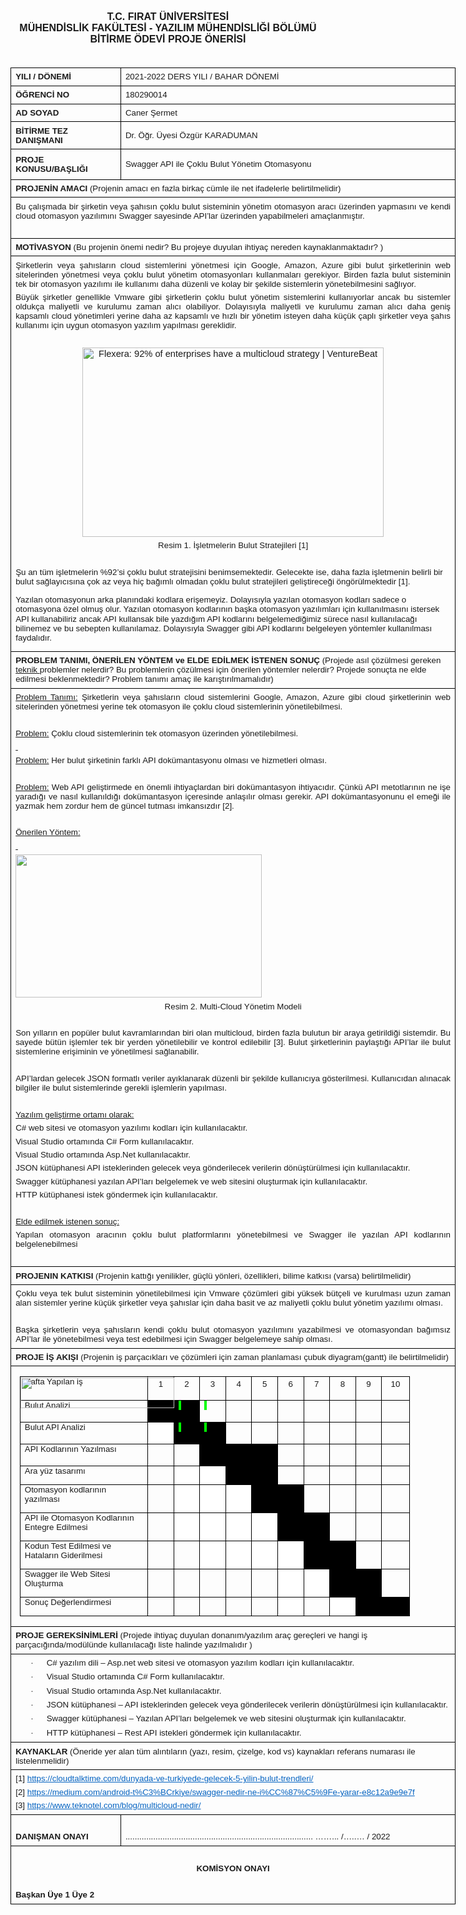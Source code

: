 
<html>

<head>
<meta http-equiv=Content-Type content="text/html; charset=windows-1252">
<meta name=Generator content="Microsoft Word 15 (filtered)">
<style>
<!--
 /* Font Definitions */
 @font-face
	{font-family:Wingdings;
	panose-1:5 0 0 0 0 0 0 0 0 0;}
@font-face
	{font-family:"Cambria Math";
	panose-1:2 4 5 3 5 4 6 3 2 4;}
@font-face
	{font-family:Calibri;
	panose-1:2 15 5 2 2 2 4 3 2 4;}
@font-face
	{font-family:"Segoe UI";
	panose-1:2 11 5 2 4 2 4 2 2 3;}
 /* Style Definitions */
 p.MsoNormal, li.MsoNormal, div.MsoNormal
	{margin-top:0cm;
	margin-right:0cm;
	margin-bottom:10.0pt;
	margin-left:0cm;
	line-height:115%;
	font-size:11.0pt;
	font-family:"Calibri",sans-serif;}
a:link, span.MsoHyperlink
	{color:#0563C1;
	text-decoration:underline;}
p.MsoListParagraph, li.MsoListParagraph, div.MsoListParagraph
	{margin-top:0cm;
	margin-right:0cm;
	margin-bottom:10.0pt;
	margin-left:36.0pt;
	line-height:115%;
	font-size:11.0pt;
	font-family:"Calibri",sans-serif;}
p.MsoListParagraphCxSpFirst, li.MsoListParagraphCxSpFirst, div.MsoListParagraphCxSpFirst
	{margin-top:0cm;
	margin-right:0cm;
	margin-bottom:0cm;
	margin-left:36.0pt;
	line-height:115%;
	font-size:11.0pt;
	font-family:"Calibri",sans-serif;}
p.MsoListParagraphCxSpMiddle, li.MsoListParagraphCxSpMiddle, div.MsoListParagraphCxSpMiddle
	{margin-top:0cm;
	margin-right:0cm;
	margin-bottom:0cm;
	margin-left:36.0pt;
	line-height:115%;
	font-size:11.0pt;
	font-family:"Calibri",sans-serif;}
p.MsoListParagraphCxSpLast, li.MsoListParagraphCxSpLast, div.MsoListParagraphCxSpLast
	{margin-top:0cm;
	margin-right:0cm;
	margin-bottom:10.0pt;
	margin-left:36.0pt;
	line-height:115%;
	font-size:11.0pt;
	font-family:"Calibri",sans-serif;}
.MsoChpDefault
	{font-family:"Calibri",sans-serif;}
.MsoPapDefault
	{margin-bottom:8.0pt;
	line-height:107%;}
@page WordSection1
	{size:595.3pt 841.9pt;
	margin:42.55pt 1.0cm 1.0cm 42.55pt;}
div.WordSection1
	{page:WordSection1;}
 /* List Definitions */
 ol
	{margin-bottom:0cm;}
ul
	{margin-bottom:0cm;}
-->
</style>

</head>

<body lang=TR link="#0563C1" vlink="#954F72" style='word-wrap:break-word'>

<div class=WordSection1>

<p class=MsoNormal align=center style='margin-bottom:0cm;text-align:center;
line-height:normal'><b><span style='font-size:12.0pt'>T.C. FIRAT
ÜN&#304;VERS&#304;TES&#304; </span></b></p>

<p class=MsoNormal align=center style='margin-bottom:0cm;text-align:center;
line-height:normal'><b><span style='font-size:12.0pt'>MÜHEND&#304;SL&#304;K
FAKÜLTES&#304; - YAZILIM MÜHEND&#304;SL&#304;&#286;&#304; BÖLÜMÜ</span></b></p>

<p class=MsoNormal align=center style='margin-bottom:0cm;text-align:center;
line-height:normal'><b><span style='font-size:12.0pt'>B&#304;T&#304;RME ÖDEV&#304;
PROJE ÖNER&#304;S&#304;</span></b></p>

<p class=MsoNormal align=center style='margin-bottom:0cm;text-align:center;
line-height:normal'><b><span style='font-family:"Segoe UI",sans-serif'>&nbsp;</span></b></p>

<div align=center>

<table class=MsoNormalTable border=1 cellspacing=0 cellpadding=0 width=1680
 style='width:1510.35pt;border-collapse:collapse;border:none'>
 <tr style='height:5.65pt'>
  <td width=160 style='width:120.25pt;border:solid windowtext 1.0pt;padding:
  0cm 5.4pt 0cm 5.4pt;height:5.65pt'>
  <p class=MsoNormal style='margin-top:4.8pt;margin-right:0cm;margin-bottom:
  4.8pt;margin-left:0cm;line-height:normal'><a name="_Hlk306718728"><b><span
  style='font-size:10.0pt'>YILI / DÖNEM&#304;</span></b></a></p>
  </td>
  <td width=520 style='width:390.1pt;border:solid windowtext 1.0pt;border-left:
  none;padding:0cm 5.4pt 0cm 5.4pt;height:5.65pt'>
  <p class=MsoNormal style='margin-top:4.8pt;margin-right:0cm;margin-bottom:
  4.8pt;margin-left:0cm;line-height:normal'><span style='font-size:10.0pt'>2021-2022
  DERS YILI / BAHAR DÖNEM&#304;</span></p>
  </td>
 </tr>
 <tr style='height:5.65pt'>
  <td width=160 style='width:120.25pt;border:solid windowtext 1.0pt;border-top:
  none;padding:0cm 5.4pt 0cm 5.4pt;height:5.65pt'>
  <p class=MsoNormal style='margin-top:4.8pt;margin-right:0cm;margin-bottom:
  4.8pt;margin-left:0cm;line-height:normal'><b><span style='font-size:10.0pt'>Ö&#286;RENC&#304;
  NO</span></b></p>
  </td>
  <td width=520 style='width:390.1pt;border-top:none;border-left:none;
  border-bottom:solid windowtext 1.0pt;border-right:solid windowtext 1.0pt;
  padding:0cm 5.4pt 0cm 5.4pt;height:5.65pt'>
  <p class=MsoNormal style='margin-top:4.8pt;margin-right:0cm;margin-bottom:
  4.8pt;margin-left:0cm;line-height:normal'><span style='font-size:10.0pt'>180290014</span></p>
  </td>
 </tr>
 <tr style='height:5.65pt'>
  <td width=160 style='width:120.25pt;border:solid windowtext 1.0pt;border-top:
  none;padding:0cm 5.4pt 0cm 5.4pt;height:5.65pt'>
  <p class=MsoNormal style='margin-top:4.8pt;margin-right:0cm;margin-bottom:
  4.8pt;margin-left:0cm;line-height:normal'><b><span style='font-size:10.0pt'>AD
  SOYAD</span></b></p>
  </td>
  <td width=520 style='width:390.1pt;border-top:none;border-left:none;
  border-bottom:solid windowtext 1.0pt;border-right:solid windowtext 1.0pt;
  padding:0cm 5.4pt 0cm 5.4pt;height:5.65pt'>
  <p class=MsoNormal style='margin-top:4.8pt;margin-right:0cm;margin-bottom:
  4.8pt;margin-left:0cm;line-height:normal'><span style='font-size:10.0pt'>Caner
  &#350;ermet</span></p>
  </td>
 </tr>
 <tr style='height:5.65pt'>
  <td width=160 style='width:120.25pt;border:solid windowtext 1.0pt;border-top:
  none;padding:0cm 5.4pt 0cm 5.4pt;height:5.65pt'>
  <p class=MsoNormal style='margin-top:4.8pt;margin-right:0cm;margin-bottom:
  4.8pt;margin-left:0cm;line-height:normal'><b><span style='font-size:10.0pt'>B&#304;T&#304;RME
  TEZ DANI&#350;MANI</span></b></p>
  </td>
  <td width=520 style='width:390.1pt;border-top:none;border-left:none;
  border-bottom:solid windowtext 1.0pt;border-right:solid windowtext 1.0pt;
  padding:0cm 5.4pt 0cm 5.4pt;height:5.65pt'>
  <p class=MsoNormal style='margin-top:4.8pt;margin-right:0cm;margin-bottom:
  4.8pt;margin-left:0cm;line-height:normal'><span style='font-size:10.0pt'>Dr.
  Ö&#287;r. Üyesi Özgür KARADUMAN</span></p>
  </td>
 </tr>
 <tr style='height:36.4pt'>
  <td width=160 style='width:120.25pt;border:solid windowtext 1.0pt;border-top:
  none;padding:0cm 5.4pt 0cm 5.4pt;height:36.4pt'>
  <p class=MsoNormal style='margin-top:4.8pt;margin-right:0cm;margin-bottom:
  4.8pt;margin-left:0cm;line-height:normal'><b><span style='font-size:10.0pt'>PROJE
  KONUSU/BA&#350;LI&#286;I</span></b></p>
  </td>
  <td width=520 style='width:390.1pt;border-top:none;border-left:none;
  border-bottom:solid windowtext 1.0pt;border-right:solid windowtext 1.0pt;
  padding:0cm 5.4pt 0cm 5.4pt;height:36.4pt'>
  <p class=MsoNormal style='margin-top:4.8pt;margin-right:0cm;margin-bottom:
  4.8pt;margin-left:0cm;line-height:normal'><span style='font-size:10.0pt'>Swagger
  API ile Çoklu Bulut Yönetim Otomasyonu</span></p>
  </td>
 </tr>
 <tr style='height:5.65pt'>
  <td width=680 colspan=2 style='width:510.35pt;border:solid windowtext 1.0pt;
  border-top:none;padding:0cm 5.4pt 0cm 5.4pt;height:5.65pt'>
  <p class=MsoNormal style='margin-top:4.8pt;margin-right:0cm;margin-bottom:
  4.8pt;margin-left:0cm;line-height:normal'><b><span style='font-size:10.0pt'>PROJEN&#304;N
  AMACI </span></b><span style='font-size:10.0pt'>(Projenin amac&#305; en fazla
  birkaç cümle ile net ifadelerle belirtilmelidir)</span></p>
  </td>
 </tr>
 <tr style='height:5.65pt'>
  <td width=680 colspan=2 style='width:510.35pt;border:solid windowtext 1.0pt;
  border-top:none;padding:0cm 5.4pt 0cm 5.4pt;height:5.65pt'>
  <p class=MsoNormal style='margin-top:4.8pt;margin-right:0cm;margin-bottom:
  4.8pt;margin-left:0cm;text-align:justify;line-height:normal'><span
  style='font-size:10.0pt'>Bu çal&#305;&#351;mada bir &#351;irketin veya
  &#351;ah&#305;s&#305;n çoklu bulut sisteminin yönetim otomasyon arac&#305;
  üzerinden yapmas&#305;n&#305; ve kendi cloud otomasyon
  yaz&#305;l&#305;m&#305;n&#305; Swagger sayesinde API’lar üzerinden
  yapabilmeleri amaçlanm&#305;&#351;t&#305;r.</span></p>
  <p class=MsoNormal style='margin-top:4.8pt;margin-right:0cm;margin-bottom:
  4.8pt;margin-left:0cm;text-align:justify;line-height:normal'><span
  style='font-size:10.0pt'>&nbsp;</span></p>
  </td>
 </tr>
 <tr style='height:5.65pt'>
  <td width=680 colspan=2 style='width:510.35pt;border:solid windowtext 1.0pt;
  border-top:none;padding:0cm 5.4pt 0cm 5.4pt;height:5.65pt'>
  <p class=MsoNormal style='margin-top:4.8pt;margin-right:0cm;margin-bottom:
  4.8pt;margin-left:0cm;line-height:normal'><b><span style='font-size:10.0pt'>MOT&#304;VASYON
  </span></b><span style='font-size:10.0pt'>(Bu projenin önemi nedir? Bu
  projeye duyulan ihtiyaç nereden kaynaklanmaktad&#305;r? )</span></p>
  </td>
 </tr>
 <tr style='height:5.65pt'>
  <td width=680 colspan=2 style='width:510.35pt;border:solid windowtext 1.0pt;
  border-top:none;padding:0cm 5.4pt 0cm 5.4pt;height:5.65pt'>
  <p class=MsoNormal style='margin-top:4.8pt;margin-right:0cm;margin-bottom:
  4.8pt;margin-left:0cm;text-align:justify;line-height:normal'><span
  style='font-size:10.0pt'>&#350;irketlerin veya &#351;ah&#305;slar&#305;n
  cloud sistemlerini yönetmesi için Google, Amazon, Azure gibi bulut &#351;irketlerinin
  web sitelerinden yönetmesi veya çoklu bulut yönetim otomasyonlar&#305;
  kullanmalar&#305; gerekiyor. Birden fazla bulut sisteminin tek bir otomasyon
  yaz&#305;l&#305;m&#305; ile kullan&#305;m&#305; daha düzenli ve kolay bir
  &#351;ekilde sistemlerin yönetebilmesini sa&#287;l&#305;yor. </span></p>
  <p class=MsoNormal style='margin-top:4.8pt;margin-right:0cm;margin-bottom:
  4.8pt;margin-left:0cm;text-align:justify;line-height:normal'><span
  style='font-size:10.0pt'>Büyük &#351;irketler genellikle Vmware gibi
  &#351;irketlerin çoklu bulut yönetim sistemlerini kullan&#305;yorlar ancak bu
  sistemler oldukça maliyetli ve kurulumu zaman al&#305;c&#305; olabiliyor. Dolay&#305;s&#305;yla
  maliyetli ve kurulumu zaman al&#305;c&#305; daha geni&#351; kapsaml&#305;
  cloud yönetimleri yerine daha az kapsaml&#305; ve h&#305;zl&#305; bir yönetim
  isteyen daha küçük çapl&#305; &#351;irketler veya &#351;ah&#305;s
  kullan&#305;m&#305; için uygun otomasyon yaz&#305;l&#305;m
  yap&#305;lmas&#305; gereklidir. </span></p>
  <p class=MsoNormal style='margin-top:4.8pt;margin-right:0cm;margin-bottom:
  4.8pt;margin-left:0cm;text-align:justify;line-height:normal'><span
  style='font-size:10.0pt'>&nbsp;</span></p>
  <p class=MsoNormal align=center style='margin-top:4.8pt;margin-right:0cm;
  margin-bottom:4.8pt;margin-left:0cm;text-align:center;line-height:normal'><img
  width=482 height=303 id="Picture 5"
  src="180290014CanerSermet_BitirmeOneri_files/image001.jpg"
  alt="Flexera: 92% of enterprises have a multicloud strategy | VentureBeat"></p>
  <p class=MsoNormal align=center style='margin-top:4.8pt;margin-right:0cm;
  margin-bottom:4.8pt;margin-left:0cm;text-align:center;line-height:normal'><span
  style='font-size:10.0pt'>Resim 1. &#304;&#351;letmelerin Bulut Stratejileri
  [1]</span></p>
  <p class=MsoNormal align=center style='margin-top:4.8pt;margin-right:0cm;
  margin-bottom:4.8pt;margin-left:0cm;text-align:center;line-height:normal'><span
  style='font-size:10.0pt'>&nbsp;</span></p>
  <p class=MsoNormal><span style='font-size:10.0pt;line-height:115%'>&#350;u an
  tüm i&#351;letmelerin %92’si çoklu bulut stratejisini benimsemektedir.
  Gelecekte ise, daha fazla i&#351;letmenin belirli bir bulut
  sa&#287;lay&#305;c&#305;s&#305;na çok az veya hiç ba&#287;&#305;ml&#305;
  olmadan çoklu bulut stratejileri geli&#351;tirece&#287;i öngörülmektedir [1].
  </span></p>
  <p class=MsoNormal><span style='font-size:10.0pt;line-height:115%'>Yaz&#305;lan
  otomasyonun arka plan&#305;ndaki kodlara eri&#351;emeyiz.
  Dolay&#305;s&#305;yla yaz&#305;lan otomasyon kodlar&#305; sadece o otomasyona
  özel olmu&#351; olur. Yaz&#305;lan otomasyon kodlar&#305;n&#305;n ba&#351;ka
  otomasyon yaz&#305;l&#305;mlar&#305; için kullan&#305;lmas&#305;n&#305;
  istersek API kullanabiliriz ancak API kullansak bile yazd&#305;&#287;&#305;m
  API kodlar&#305;n&#305; belgelemedi&#287;imiz sürece nas&#305;l
  kullan&#305;laca&#287;&#305; bilinemez ve bu sebepten kullan&#305;lamaz.
  Dolay&#305;s&#305;yla Swagger gibi API kodlar&#305;n&#305; belgeleyen
  yöntemler kullan&#305;lmas&#305; faydal&#305;d&#305;r.</span></p>
  </td>
 </tr>
 <tr style='height:5.65pt'>
  <td width=680 colspan=2 style='width:510.35pt;border:solid windowtext 1.0pt;
  border-top:none;padding:0cm 5.4pt 0cm 5.4pt;height:5.65pt'>
  <p class=MsoNormal style='margin-top:4.8pt;margin-right:0cm;margin-bottom:
  4.8pt;margin-left:0cm;line-height:normal'><b><span style='font-size:10.0pt'>PROBLEM
  TANIMI, ÖNER&#304;LEN YÖNTEM ve ELDE ED&#304;LMEK &#304;STENEN SONUÇ </span></b><span
  style='font-size:10.0pt'>(Projede as&#305;l çözülmesi gereken <u>teknik </u>problemler
  nelerdir? Bu problemlerin çözülmesi için önerilen yöntemler nelerdir? Projede
  sonuçta ne elde edilmesi beklenmektedir? Problem tan&#305;m&#305; amaç ile
  kar&#305;&#351;t&#305;r&#305;lmamal&#305;d&#305;r)</span></p>
  </td>
 </tr>
 <tr style='height:17.3pt'>
  <td width=680 colspan=2 style='width:510.35pt;border:solid windowtext 1.0pt;
  border-top:none;padding:0cm 5.4pt 0cm 5.4pt;height:17.3pt'>
  <p class=MsoNormal style='margin-top:4.8pt;margin-right:0cm;margin-bottom:
  4.8pt;margin-left:0cm;text-align:justify;line-height:normal'><u><span
  style='font-size:10.0pt'>Problem Tan&#305;m&#305;:</span></u><span
  style='font-size:10.0pt'> &#350;irketlerin veya &#351;ah&#305;slar&#305;n
  cloud sistemlerini Google, Amazon, Azure gibi cloud &#351;irketlerinin web
  sitelerinden yönetmesi yerine tek otomasyon ile çoklu cloud sistemlerinin
  yönetilebilmesi.</span></p>
  <p class=MsoNormal style='margin-top:4.8pt;margin-right:0cm;margin-bottom:
  4.8pt;margin-left:0cm;text-align:justify;line-height:normal'><span
  style='font-size:10.0pt'>&nbsp;</span></p>
  <p class=MsoNormal style='margin-top:4.8pt;margin-right:0cm;margin-bottom:
  4.8pt;margin-left:0cm;text-align:justify;line-height:normal'><u><span
  style='font-size:10.0pt'>Problem:</span></u><span style='font-size:10.0pt'>
  Çoklu cloud sistemlerinin tek otomasyon üzerinden yönetilebilmesi.</span></p>
  <p class=MsoNormal style='margin-top:4.8pt;margin-right:0cm;margin-bottom:
  4.8pt;margin-left:0cm;text-align:justify;line-height:normal'><u><span
  style='font-size:10.0pt'><span style='text-decoration:none'>&nbsp;</span></span></u></p>
  <p class=MsoNormal style='margin-top:4.8pt;margin-right:0cm;margin-bottom:
  4.8pt;margin-left:0cm;text-align:justify;line-height:normal'><u><span
  style='font-size:10.0pt'>Problem:</span></u><span style='font-size:10.0pt'>
  Her bulut &#351;irketinin farkl&#305; API dokümantasyonu olmas&#305; ve
  hizmetleri olmas&#305;.</span></p>
  <p class=MsoNormal style='margin-top:4.8pt;margin-right:0cm;margin-bottom:
  4.8pt;margin-left:0cm;text-align:justify;line-height:normal'><span
  style='font-size:10.0pt'>&nbsp;</span></p>
  <p class=MsoNormal style='margin-top:4.8pt;margin-right:0cm;margin-bottom:
  4.8pt;margin-left:0cm;text-align:justify;line-height:normal'><u><span
  style='font-size:10.0pt'>Problem:</span></u><span style='font-size:10.0pt'> Web
  API geli&#351;tirmede en önemli ihtiyaçlardan biri dokümantasyon
  ihtiyac&#305;d&#305;r. Çünkü API metotlar&#305;n&#305;n ne i&#351;e
  yarad&#305;&#287;&#305; ve nas&#305;l kullan&#305;ld&#305;&#287;&#305;
  dokümantasyon içeresinde anla&#351;&#305;l&#305;r olmas&#305; gerekir. API
  dokümantasyonunu el eme&#287;i ile yazmak hem zordur hem de güncel tutmas&#305;
  imkans&#305;zd&#305;r [2].</span></p>
  <p class=MsoNormal style='margin-top:4.8pt;margin-right:0cm;margin-bottom:
  4.8pt;margin-left:0cm;text-align:justify;line-height:normal'><span
  style='font-size:10.0pt'>&nbsp;</span></p>
  <p class=MsoNormal style='margin-top:4.8pt;margin-right:0cm;margin-bottom:
  4.8pt;margin-left:0cm;text-align:justify;line-height:normal'><u><span
  style='font-size:10.0pt'>Önerilen Yöntem:</span></u></p>
  <p class=MsoNormal style='margin-top:4.8pt;margin-right:0cm;margin-bottom:
  4.8pt;margin-left:0cm;text-align:justify;line-height:normal'><u><span
  style='font-size:10.0pt'><span style='text-decoration:none'>&nbsp;</span></span></u></p>
  <p class=MsoNormal style='margin-top:4.8pt;margin-right:0cm;margin-bottom:
  4.8pt;margin-left:0cm;text-align:justify;line-height:normal'><span
  style='font-size:10.0pt'>                                                <img
  width=394 height=229 id="Picture 2"
  src="180290014CanerSermet_BitirmeOneri_files/image002.jpg"></span></p>
  <p class=MsoNormal align=center style='margin-top:4.8pt;margin-right:0cm;
  margin-bottom:4.8pt;margin-left:0cm;text-align:center;line-height:normal'><span
  style='font-size:10.0pt'>Resim 2. Multi-Cloud Yönetim Modeli</span></p>
  <p class=MsoNormal style='margin-top:4.8pt;margin-right:0cm;margin-bottom:
  4.8pt;margin-left:0cm;text-align:justify;line-height:normal'><span
  style='font-size:10.0pt'>&nbsp;</span></p>
  <p class=MsoNormal style='margin-top:4.8pt;margin-right:0cm;margin-bottom:
  4.8pt;margin-left:0cm;text-align:justify;line-height:normal'><span
  style='font-size:10.0pt'>Son y&#305;llar&#305;n en popüler bulut
  kavramlar&#305;ndan biri olan multicloud, birden fazla bulutun bir araya
  getirildi&#287;i sistemdir. Bu sayede bütün i&#351;lemler tek bir yerden yönetilebilir
  ve kontrol edilebilir [3]. Bulut &#351;irketlerinin
  payla&#351;t&#305;&#287;&#305; API’lar ile bulut sistemlerine eri&#351;iminin
  ve yönetilmesi sa&#287;lanabilir. </span></p>
  <p class=MsoNormal style='margin-top:4.8pt;margin-right:0cm;margin-bottom:
  4.8pt;margin-left:0cm;text-align:justify;line-height:normal'><span
  style='font-size:10.0pt'>&nbsp;</span></p>
  <p class=MsoNormal style='margin-top:4.8pt;margin-right:0cm;margin-bottom:
  4.8pt;margin-left:0cm;text-align:justify;line-height:normal'><span
  style='font-size:10.0pt'>API’lardan gelecek JSON formatl&#305; veriler
  ay&#305;klanarak düzenli bir &#351;ekilde kullan&#305;c&#305;ya gösterilmesi.
  Kullan&#305;c&#305;dan al&#305;nacak bilgiler ile bulut sistemlerinde gerekli
  i&#351;lemlerin yap&#305;lmas&#305;.</span></p>
  <p class=MsoNormal style='margin-top:4.8pt;margin-right:0cm;margin-bottom:
  4.8pt;margin-left:0cm;text-align:justify;line-height:normal'><span
  style='font-size:10.0pt'>&nbsp;</span></p>
  <p class=MsoNormal style='margin-top:4.8pt;margin-right:0cm;margin-bottom:
  4.8pt;margin-left:0cm;text-align:justify;line-height:normal'><u><span
  style='font-size:10.0pt'>Yaz&#305;l&#305;m geli&#351;tirme ortam&#305;
  olarak:</span></u></p>
  <p class=MsoNormal style='margin-top:4.8pt;margin-right:0cm;margin-bottom:
  4.8pt;margin-left:0cm;text-align:justify;line-height:normal'><span
  style='font-size:10.0pt'>C# web sitesi ve otomasyon yaz&#305;l&#305;m&#305;
  kodlar&#305; için kullan&#305;lacakt&#305;r.</span></p>
  <p class=MsoNormal style='margin-top:4.8pt;margin-right:0cm;margin-bottom:
  4.8pt;margin-left:0cm;text-align:justify;line-height:normal'><span
  style='font-size:10.0pt'>Visual Studio ortam&#305;nda C# Form
  kullan&#305;lacakt&#305;r.</span></p>
  <p class=MsoNormal style='margin-top:4.8pt;margin-right:0cm;margin-bottom:
  4.8pt;margin-left:0cm;text-align:justify;line-height:normal'><span
  style='font-size:10.0pt'>Visual Studio ortam&#305;nda Asp.Net
  kullan&#305;lacakt&#305;r.</span></p>
  <p class=MsoNormal style='margin-top:4.8pt;margin-right:0cm;margin-bottom:
  4.8pt;margin-left:0cm;text-align:justify;line-height:normal'><span
  style='font-size:10.0pt'>JSON kütüphanesi API isteklerinden gelecek veya
  gönderilecek verilerin dönü&#351;türülmesi için kullan&#305;lacakt&#305;r.</span></p>
  <p class=MsoNormal style='margin-top:4.8pt;margin-right:0cm;margin-bottom:
  4.8pt;margin-left:0cm;text-align:justify;line-height:normal'><span
  style='font-size:10.0pt'>Swagger kütüphanesi yaz&#305;lan API’lar&#305;
  belgelemek ve web sitesini olu&#351;turmak için kullan&#305;lacakt&#305;r.</span></p>
  <p class=MsoNormal style='margin-top:4.8pt;margin-right:0cm;margin-bottom:
  4.8pt;margin-left:0cm;text-align:justify;line-height:normal'><span
  style='font-size:10.0pt'>HTTP kütüphanesi istek göndermek için
  kullan&#305;lacakt&#305;r.</span></p>
  <p class=MsoNormal style='margin-top:4.8pt;margin-right:0cm;margin-bottom:
  4.8pt;margin-left:0cm;text-align:justify;line-height:normal'><span
  style='font-size:10.0pt'>&nbsp;</span></p>
  <p class=MsoNormal style='margin-top:4.8pt;margin-right:0cm;margin-bottom:
  4.8pt;margin-left:0cm;text-align:justify;line-height:normal'><u><span
  style='font-size:10.0pt'>Elde edilmek istenen sonuç:</span></u></p>
  <p class=MsoNormal style='margin-top:4.8pt;margin-right:0cm;margin-bottom:
  4.8pt;margin-left:0cm;text-align:justify;line-height:normal'><span
  style='font-size:10.0pt'>Yap&#305;lan otomasyon arac&#305;n&#305;n çoklu
  bulut platformlar&#305;n&#305; yönetebilmesi ve Swagger ile yaz&#305;lan API
  kodlar&#305;n&#305;n belgelenebilmesi </span></p>
  <p class=MsoNormal style='margin-top:4.8pt;margin-right:0cm;margin-bottom:
  4.8pt;margin-left:0cm;text-align:justify;line-height:normal'><span
  style='font-size:10.0pt'>&nbsp;</span></p>
  </td>
 </tr>
 <tr style='height:21.0pt'>
  <td width=680 colspan=2 style='width:510.35pt;border:solid windowtext 1.0pt;
  border-top:none;padding:0cm 5.4pt 0cm 5.4pt;height:21.0pt'>
  <p class=MsoNormal style='margin-top:4.8pt;margin-right:0cm;margin-bottom:
  4.8pt;margin-left:0cm;text-align:justify;line-height:normal'><b><span
  style='font-size:10.0pt'>PROJENIN KATKISI</span></b><span style='font-size:
  10.0pt'> (Projenin katt&#305;&#287;&#305; yenilikler, güçlü yönleri,
  özellikleri, bilime katk&#305;s&#305; (varsa) belirtilmelidir)</span></p>
  </td>
 </tr>
 <tr style='height:30.5pt'>
  <td width=680 colspan=2 style='width:510.35pt;border:solid windowtext 1.0pt;
  border-top:none;padding:0cm 5.4pt 0cm 5.4pt;height:30.5pt'>
  <p class=MsoNormal style='margin-top:4.8pt;margin-right:0cm;margin-bottom:
  4.8pt;margin-left:0cm;text-align:justify;line-height:normal'><span
  style='font-size:10.0pt'>Çoklu veya tek bulut sisteminin yönetilebilmesi için
  Vmware çözümleri gibi yüksek bütçeli ve kurulmas&#305; uzun zaman alan
  sistemler yerine küçük &#351;irketler veya &#351;ah&#305;slar için daha basit
  ve az maliyetli çoklu bulut yönetim yaz&#305;l&#305;m&#305; olmas&#305;.</span></p>
  <p class=MsoNormal style='margin-top:4.8pt;margin-right:0cm;margin-bottom:
  4.8pt;margin-left:0cm;text-align:justify;line-height:normal'><span
  style='font-size:10.0pt'>&nbsp;</span></p>
  <p class=MsoNormal style='margin-top:4.8pt;margin-right:0cm;margin-bottom:
  4.8pt;margin-left:0cm;text-align:justify;line-height:normal'><span
  style='font-size:10.0pt'>Ba&#351;ka &#351;irketlerin veya
  &#351;ah&#305;slar&#305;n kendi çoklu bulut otomasyon yaz&#305;l&#305;m&#305;n&#305;
  yazabilmesi ve otomasyondan ba&#287;&#305;ms&#305;z API’lar ile yönetebilmesi
  veya test edebilmesi için Swagger belgelemeye sahip olmas&#305;.</span></p>
  </td>
 </tr>
 <tr style='height:5.65pt'>
  <td width=680 colspan=2 style='width:510.35pt;border:solid windowtext 1.0pt;
  border-top:none;padding:0cm 5.4pt 0cm 5.4pt;height:5.65pt'>
  <p class=MsoNormal style='margin-top:4.8pt;margin-right:0cm;margin-bottom:
  4.8pt;margin-left:0cm;line-height:normal'><b><span style='font-size:10.0pt'>PROJE
  &#304;&#350; AKI&#350;I </span></b><span style='font-size:10.0pt'>(Projenin
  i&#351; parçac&#305;klar&#305; ve çözümleri için zaman planlamas&#305; çubuk
  diyagram(gantt) ile belirtilmelidir)<b> </b></span></p>
  </td>
 </tr>
 <tr style='height:5.65pt'>
  <td width=680 colspan=2 style='width:510.35pt;border:solid windowtext 1.0pt;
  border-top:none;padding:0cm 5.4pt 0cm 5.4pt;height:5.65pt'>
  <table class=MsoTableGrid border=1 cellspacing=0 cellpadding=0 align=left
   width=624 style='width:468.05pt;border-collapse:collapse;border:none;
   margin-left:4.8pt;margin-right:4.8pt'>
   <tr style='height:27.9pt'>
    <td width=246 valign=top style='width:184.55pt;border:solid windowtext 1.0pt;
    padding:0cm 5.4pt 0cm 5.4pt;height:27.9pt'>
    <p class=MsoNormal><span style='position:absolute;z-index:251659264;
    margin-left:-7px;margin-top:1px;width:246px;height:49px'><img width=246
    height=49 src="180290014CanerSermet_BitirmeOneri_files/image003.png"></span><span
    style='font-size:10.0pt;line-height:115%'>                                                                Hafta                              
    Yap&#305;lan i&#351;</span></p>
    </td>
    <td width=38 style='width:1.0cm;border:solid windowtext 1.0pt;border-left:
    none;padding:0cm 5.4pt 0cm 5.4pt;height:27.9pt'>
    <p class=MsoNormal align=center style='text-align:center'><span
    style='font-size:10.0pt;line-height:115%'>1</span></p>
    </td>
    <td width=38 style='width:1.0cm;border:solid windowtext 1.0pt;border-left:
    none;padding:0cm 5.4pt 0cm 5.4pt;height:27.9pt'>
    <p class=MsoNormal align=center style='text-align:center'><span
    style='font-size:10.0pt;line-height:115%'>2</span></p>
    </td>
    <td width=38 style='width:1.0cm;border:solid windowtext 1.0pt;border-left:
    none;padding:0cm 5.4pt 0cm 5.4pt;height:27.9pt'>
    <p class=MsoNormal align=center style='text-align:center'><span
    style='font-size:10.0pt;line-height:115%'>3</span></p>
    </td>
    <td width=38 style='width:1.0cm;border:solid windowtext 1.0pt;border-left:
    none;padding:0cm 5.4pt 0cm 5.4pt;height:27.9pt'>
    <p class=MsoNormal align=center style='text-align:center'><span
    style='font-size:10.0pt;line-height:115%'>4</span></p>
    </td>
    <td width=38 style='width:1.0cm;border:solid windowtext 1.0pt;border-left:
    none;padding:0cm 5.4pt 0cm 5.4pt;height:27.9pt'>
    <p class=MsoNormal align=center style='text-align:center'><span
    style='font-size:10.0pt;line-height:115%'>5</span></p>
    </td>
    <td width=38 style='width:1.0cm;border:solid windowtext 1.0pt;border-left:
    none;padding:0cm 5.4pt 0cm 5.4pt;height:27.9pt'>
    <p class=MsoNormal align=center style='text-align:center'><span
    style='font-size:10.0pt;line-height:115%'>6</span></p>
    </td>
    <td width=38 style='width:1.0cm;border:solid windowtext 1.0pt;border-left:
    none;padding:0cm 5.4pt 0cm 5.4pt;height:27.9pt'>
    <p class=MsoNormal align=center style='text-align:center'><span
    style='font-size:10.0pt;line-height:115%'>7</span></p>
    </td>
    <td width=38 style='width:1.0cm;border:solid windowtext 1.0pt;border-left:
    none;padding:0cm 5.4pt 0cm 5.4pt;height:27.9pt'>
    <p class=MsoNormal align=center style='text-align:center'><span
    style='font-size:10.0pt;line-height:115%'>8</span></p>
    </td>
    <td width=38 style='width:1.0cm;border:solid windowtext 1.0pt;border-left:
    none;padding:0cm 5.4pt 0cm 5.4pt;height:27.9pt'>
    <p class=MsoNormal align=center style='text-align:center'><span
    style='font-size:10.0pt;line-height:115%'>9</span></p>
    </td>
    <td width=38 style='width:1.0cm;border:solid windowtext 1.0pt;border-left:
    none;padding:0cm 5.4pt 0cm 5.4pt;height:27.9pt'>
    <p class=MsoNormal align=center style='text-align:center'><span
    style='font-size:10.0pt;line-height:115%'>10</span></p>
    </td>
   </tr>
   <tr style='height:26.5pt'>
    <td width=246 valign=top style='width:184.55pt;border:solid windowtext 1.0pt;
    border-top:none;padding:0cm 5.4pt 0cm 5.4pt;height:26.5pt'>
    <p class=MsoNormal><span style='font-size:10.0pt;line-height:115%'>Bulut
    Analizi</span></p>
    </td>
    <td width=38 valign=top style='width:1.0cm;border-top:none;border-left:
    none;border-bottom:solid windowtext 1.0pt;border-right:solid windowtext 1.0pt;
    background:black;padding:0cm 5.4pt 0cm 5.4pt;height:26.5pt'>
    <p class=MsoNormal><span style='font-size:10.0pt;line-height:115%'>&nbsp;</span></p>
    </td>
    <td width=38 valign=top style='width:1.0cm;border-top:none;border-left:
    none;border-bottom:solid windowtext 1.0pt;border-right:solid windowtext 1.0pt;
    background:black;padding:0cm 5.4pt 0cm 5.4pt;height:26.5pt'>
    <p class=MsoNormal><span style='font-size:10.0pt;line-height:115%;
    color:red;background:lime'>&nbsp;</span></p>
    </td>
    <td width=38 valign=top style='width:1.0cm;border-top:none;border-left:
    none;border-bottom:solid windowtext 1.0pt;border-right:solid windowtext 1.0pt;
    padding:0cm 5.4pt 0cm 5.4pt;height:26.5pt'>
    <p class=MsoNormal><span style='font-size:10.0pt;line-height:115%;
    background:lime'>&nbsp;</span></p>
    </td>
    <td width=38 valign=top style='width:1.0cm;border-top:none;border-left:
    none;border-bottom:solid windowtext 1.0pt;border-right:solid windowtext 1.0pt;
    padding:0cm 5.4pt 0cm 5.4pt;height:26.5pt'>
    <p class=MsoNormal><span style='font-size:10.0pt;line-height:115%'>&nbsp;</span></p>
    </td>
    <td width=38 valign=top style='width:1.0cm;border-top:none;border-left:
    none;border-bottom:solid windowtext 1.0pt;border-right:solid windowtext 1.0pt;
    padding:0cm 5.4pt 0cm 5.4pt;height:26.5pt'>
    <p class=MsoNormal><span style='font-size:10.0pt;line-height:115%'>&nbsp;</span></p>
    </td>
    <td width=38 valign=top style='width:1.0cm;border-top:none;border-left:
    none;border-bottom:solid windowtext 1.0pt;border-right:solid windowtext 1.0pt;
    padding:0cm 5.4pt 0cm 5.4pt;height:26.5pt'>
    <p class=MsoNormal><span style='font-size:10.0pt;line-height:115%'>&nbsp;</span></p>
    </td>
    <td width=38 valign=top style='width:1.0cm;border-top:none;border-left:
    none;border-bottom:solid windowtext 1.0pt;border-right:solid windowtext 1.0pt;
    padding:0cm 5.4pt 0cm 5.4pt;height:26.5pt'>
    <p class=MsoNormal><span style='font-size:10.0pt;line-height:115%'>&nbsp;</span></p>
    </td>
    <td width=38 valign=top style='width:1.0cm;border-top:none;border-left:
    none;border-bottom:solid windowtext 1.0pt;border-right:solid windowtext 1.0pt;
    padding:0cm 5.4pt 0cm 5.4pt;height:26.5pt'>
    <p class=MsoNormal><span style='font-size:10.0pt;line-height:115%'>&nbsp;</span></p>
    </td>
    <td width=38 valign=top style='width:1.0cm;border-top:none;border-left:
    none;border-bottom:solid windowtext 1.0pt;border-right:solid windowtext 1.0pt;
    padding:0cm 5.4pt 0cm 5.4pt;height:26.5pt'>
    <p class=MsoNormal><span style='font-size:10.0pt;line-height:115%'>&nbsp;</span></p>
    </td>
    <td width=38 valign=top style='width:1.0cm;border-top:none;border-left:
    none;border-bottom:solid windowtext 1.0pt;border-right:solid windowtext 1.0pt;
    padding:0cm 5.4pt 0cm 5.4pt;height:26.5pt'>
    <p class=MsoNormal><span style='font-size:10.0pt;line-height:115%'>&nbsp;</span></p>
    </td>
   </tr>
   <tr style='height:26.5pt'>
    <td width=246 valign=top style='width:184.55pt;border:solid windowtext 1.0pt;
    border-top:none;padding:0cm 5.4pt 0cm 5.4pt;height:26.5pt'>
    <p class=MsoNormal><span style='font-size:10.0pt;line-height:115%'>Bulut
    API Analizi</span></p>
    </td>
    <td width=38 valign=top style='width:1.0cm;border-top:none;border-left:
    none;border-bottom:solid windowtext 1.0pt;border-right:solid windowtext 1.0pt;
    background:white;padding:0cm 5.4pt 0cm 5.4pt;height:26.5pt'>
    <p class=MsoNormal><span style='font-size:10.0pt;line-height:115%'>&nbsp;</span></p>
    </td>
    <td width=38 valign=top style='width:1.0cm;border-top:none;border-left:
    none;border-bottom:solid windowtext 1.0pt;border-right:solid windowtext 1.0pt;
    background:black;padding:0cm 5.4pt 0cm 5.4pt;height:26.5pt'>
    <p class=MsoNormal><span style='font-size:10.0pt;line-height:115%;
    color:red;background:lime'>&nbsp;</span></p>
    </td>
    <td width=38 valign=top style='width:1.0cm;border-top:none;border-left:
    none;border-bottom:solid windowtext 1.0pt;border-right:solid windowtext 1.0pt;
    background:black;padding:0cm 5.4pt 0cm 5.4pt;height:26.5pt'>
    <p class=MsoNormal><span style='font-size:10.0pt;line-height:115%;
    background:lime'>&nbsp;</span></p>
    </td>
    <td width=38 valign=top style='width:1.0cm;border-top:none;border-left:
    none;border-bottom:solid windowtext 1.0pt;border-right:solid windowtext 1.0pt;
    padding:0cm 5.4pt 0cm 5.4pt;height:26.5pt'>
    <p class=MsoNormal><span style='font-size:10.0pt;line-height:115%'>&nbsp;</span></p>
    </td>
    <td width=38 valign=top style='width:1.0cm;border-top:none;border-left:
    none;border-bottom:solid windowtext 1.0pt;border-right:solid windowtext 1.0pt;
    padding:0cm 5.4pt 0cm 5.4pt;height:26.5pt'>
    <p class=MsoNormal><span style='font-size:10.0pt;line-height:115%'>&nbsp;</span></p>
    </td>
    <td width=38 valign=top style='width:1.0cm;border-top:none;border-left:
    none;border-bottom:solid windowtext 1.0pt;border-right:solid windowtext 1.0pt;
    padding:0cm 5.4pt 0cm 5.4pt;height:26.5pt'>
    <p class=MsoNormal><span style='font-size:10.0pt;line-height:115%'>&nbsp;</span></p>
    </td>
    <td width=38 valign=top style='width:1.0cm;border-top:none;border-left:
    none;border-bottom:solid windowtext 1.0pt;border-right:solid windowtext 1.0pt;
    padding:0cm 5.4pt 0cm 5.4pt;height:26.5pt'>
    <p class=MsoNormal><span style='font-size:10.0pt;line-height:115%'>&nbsp;</span></p>
    </td>
    <td width=38 valign=top style='width:1.0cm;border-top:none;border-left:
    none;border-bottom:solid windowtext 1.0pt;border-right:solid windowtext 1.0pt;
    padding:0cm 5.4pt 0cm 5.4pt;height:26.5pt'>
    <p class=MsoNormal><span style='font-size:10.0pt;line-height:115%'>&nbsp;</span></p>
    </td>
    <td width=38 valign=top style='width:1.0cm;border-top:none;border-left:
    none;border-bottom:solid windowtext 1.0pt;border-right:solid windowtext 1.0pt;
    padding:0cm 5.4pt 0cm 5.4pt;height:26.5pt'>
    <p class=MsoNormal><span style='font-size:10.0pt;line-height:115%'>&nbsp;</span></p>
    </td>
    <td width=38 valign=top style='width:1.0cm;border-top:none;border-left:
    none;border-bottom:solid windowtext 1.0pt;border-right:solid windowtext 1.0pt;
    padding:0cm 5.4pt 0cm 5.4pt;height:26.5pt'>
    <p class=MsoNormal><span style='font-size:10.0pt;line-height:115%'>&nbsp;</span></p>
    </td>
   </tr>
   <tr style='height:26.5pt'>
    <td width=246 valign=top style='width:184.55pt;border:solid windowtext 1.0pt;
    border-top:none;padding:0cm 5.4pt 0cm 5.4pt;height:26.5pt'>
    <p class=MsoNormal><span style='font-size:10.0pt;line-height:115%'>API
    Kodlar&#305;n&#305;n Yaz&#305;lmas&#305;</span></p>
    </td>
    <td width=38 valign=top style='width:1.0cm;border-top:none;border-left:
    none;border-bottom:solid windowtext 1.0pt;border-right:solid windowtext 1.0pt;
    padding:0cm 5.4pt 0cm 5.4pt;height:26.5pt'>
    <p class=MsoNormal><span style='font-size:10.0pt;line-height:115%'>&nbsp;</span></p>
    </td>
    <td width=38 valign=top style='width:1.0cm;border-top:none;border-left:
    none;border-bottom:solid windowtext 1.0pt;border-right:solid windowtext 1.0pt;
    padding:0cm 5.4pt 0cm 5.4pt;height:26.5pt'>
    <p class=MsoNormal><span style='font-size:10.0pt;line-height:115%'>&nbsp;</span></p>
    </td>
    <td width=38 valign=top style='width:1.0cm;border-top:none;border-left:
    none;border-bottom:solid windowtext 1.0pt;border-right:solid windowtext 1.0pt;
    background:black;padding:0cm 5.4pt 0cm 5.4pt;height:26.5pt'>
    <p class=MsoNormal><span style='font-size:10.0pt;line-height:115%'>&nbsp;</span></p>
    </td>
    <td width=38 valign=top style='width:1.0cm;border-top:none;border-left:
    none;border-bottom:solid windowtext 1.0pt;border-right:solid windowtext 1.0pt;
    background:black;padding:0cm 5.4pt 0cm 5.4pt;height:26.5pt'>
    <p class=MsoNormal><span style='font-size:10.0pt;line-height:115%'>&nbsp;</span></p>
    </td>
    <td width=38 valign=top style='width:1.0cm;border-top:none;border-left:
    none;border-bottom:solid windowtext 1.0pt;border-right:solid windowtext 1.0pt;
    background:black;padding:0cm 5.4pt 0cm 5.4pt;height:26.5pt'>
    <p class=MsoNormal><span style='font-size:10.0pt;line-height:115%'>&nbsp;</span></p>
    </td>
    <td width=38 valign=top style='width:1.0cm;border-top:none;border-left:
    none;border-bottom:solid windowtext 1.0pt;border-right:solid windowtext 1.0pt;
    padding:0cm 5.4pt 0cm 5.4pt;height:26.5pt'>
    <p class=MsoNormal><span style='font-size:10.0pt;line-height:115%'>&nbsp;</span></p>
    </td>
    <td width=38 valign=top style='width:1.0cm;border-top:none;border-left:
    none;border-bottom:solid windowtext 1.0pt;border-right:solid windowtext 1.0pt;
    padding:0cm 5.4pt 0cm 5.4pt;height:26.5pt'>
    <p class=MsoNormal><span style='font-size:10.0pt;line-height:115%'>&nbsp;</span></p>
    </td>
    <td width=38 valign=top style='width:1.0cm;border-top:none;border-left:
    none;border-bottom:solid windowtext 1.0pt;border-right:solid windowtext 1.0pt;
    padding:0cm 5.4pt 0cm 5.4pt;height:26.5pt'>
    <p class=MsoNormal><span style='font-size:10.0pt;line-height:115%'>&nbsp;</span></p>
    </td>
    <td width=38 valign=top style='width:1.0cm;border-top:none;border-left:
    none;border-bottom:solid windowtext 1.0pt;border-right:solid windowtext 1.0pt;
    padding:0cm 5.4pt 0cm 5.4pt;height:26.5pt'>
    <p class=MsoNormal><span style='font-size:10.0pt;line-height:115%'>&nbsp;</span></p>
    </td>
    <td width=38 valign=top style='width:1.0cm;border-top:none;border-left:
    none;border-bottom:solid windowtext 1.0pt;border-right:solid windowtext 1.0pt;
    padding:0cm 5.4pt 0cm 5.4pt;height:26.5pt'>
    <p class=MsoNormal><span style='font-size:10.0pt;line-height:115%'>&nbsp;</span></p>
    </td>
   </tr>
   <tr style='height:7.85pt'>
    <td width=246 valign=top style='width:184.55pt;border:solid windowtext 1.0pt;
    border-top:none;padding:0cm 5.4pt 0cm 5.4pt;height:7.85pt'>
    <p class=MsoNormal><span style='font-size:10.0pt;line-height:115%'>Ara yüz
    tasar&#305;m&#305;</span></p>
    </td>
    <td width=38 valign=top style='width:1.0cm;border-top:none;border-left:
    none;border-bottom:solid windowtext 1.0pt;border-right:solid windowtext 1.0pt;
    padding:0cm 5.4pt 0cm 5.4pt;height:7.85pt'>
    <p class=MsoNormal><span style='font-size:10.0pt;line-height:115%'>&nbsp;</span></p>
    </td>
    <td width=38 valign=top style='width:1.0cm;border-top:none;border-left:
    none;border-bottom:solid windowtext 1.0pt;border-right:solid windowtext 1.0pt;
    background:white;padding:0cm 5.4pt 0cm 5.4pt;height:7.85pt'>
    <p class=MsoNormal><span style='font-size:10.0pt;line-height:115%'>&nbsp;</span></p>
    </td>
    <td width=38 valign=top style='width:1.0cm;border-top:none;border-left:
    none;border-bottom:solid windowtext 1.0pt;border-right:solid windowtext 1.0pt;
    background:white;padding:0cm 5.4pt 0cm 5.4pt;height:7.85pt'>
    <p class=MsoNormal><span style='font-size:10.0pt;line-height:115%'>&nbsp;</span></p>
    </td>
    <td width=38 valign=top style='width:1.0cm;border-top:none;border-left:
    none;border-bottom:solid windowtext 1.0pt;border-right:solid windowtext 1.0pt;
    background:black;padding:0cm 5.4pt 0cm 5.4pt;height:7.85pt'>
    <p class=MsoNormal><span style='font-size:10.0pt;line-height:115%'>&nbsp;</span></p>
    </td>
    <td width=38 valign=top style='width:1.0cm;border-top:none;border-left:
    none;border-bottom:solid windowtext 1.0pt;border-right:solid windowtext 1.0pt;
    background:black;padding:0cm 5.4pt 0cm 5.4pt;height:7.85pt'>
    <p class=MsoNormal><span style='font-size:10.0pt;line-height:115%'>&nbsp;</span></p>
    </td>
    <td width=38 valign=top style='width:1.0cm;border-top:none;border-left:
    none;border-bottom:solid windowtext 1.0pt;border-right:solid windowtext 1.0pt;
    padding:0cm 5.4pt 0cm 5.4pt;height:7.85pt'>
    <p class=MsoNormal><span style='font-size:10.0pt;line-height:115%'>&nbsp;</span></p>
    </td>
    <td width=38 valign=top style='width:1.0cm;border-top:none;border-left:
    none;border-bottom:solid windowtext 1.0pt;border-right:solid windowtext 1.0pt;
    padding:0cm 5.4pt 0cm 5.4pt;height:7.85pt'>
    <p class=MsoNormal><span style='font-size:10.0pt;line-height:115%'>&nbsp;</span></p>
    </td>
    <td width=38 valign=top style='width:1.0cm;border-top:none;border-left:
    none;border-bottom:solid windowtext 1.0pt;border-right:solid windowtext 1.0pt;
    padding:0cm 5.4pt 0cm 5.4pt;height:7.85pt'>
    <p class=MsoNormal><span style='font-size:10.0pt;line-height:115%'>&nbsp;</span></p>
    </td>
    <td width=38 valign=top style='width:1.0cm;border-top:none;border-left:
    none;border-bottom:solid windowtext 1.0pt;border-right:solid windowtext 1.0pt;
    padding:0cm 5.4pt 0cm 5.4pt;height:7.85pt'>
    <p class=MsoNormal><span style='font-size:10.0pt;line-height:115%'>&nbsp;</span></p>
    </td>
    <td width=38 valign=top style='width:1.0cm;border-top:none;border-left:
    none;border-bottom:solid windowtext 1.0pt;border-right:solid windowtext 1.0pt;
    padding:0cm 5.4pt 0cm 5.4pt;height:7.85pt'>
    <p class=MsoNormal><span style='font-size:10.0pt;line-height:115%'>&nbsp;</span></p>
    </td>
   </tr>
   <tr style='height:2.5pt'>
    <td width=246 valign=top style='width:184.55pt;border:solid windowtext 1.0pt;
    border-top:none;padding:0cm 5.4pt 0cm 5.4pt;height:2.5pt'>
    <p class=MsoNormal><span style='font-size:10.0pt;line-height:115%'>Otomasyon
    kodlar&#305;n&#305;n yaz&#305;lmas&#305;</span></p>
    </td>
    <td width=38 valign=top style='width:1.0cm;border-top:none;border-left:
    none;border-bottom:solid windowtext 1.0pt;border-right:solid windowtext 1.0pt;
    padding:0cm 5.4pt 0cm 5.4pt;height:2.5pt'>
    <p class=MsoNormal><span style='font-size:10.0pt;line-height:115%'>&nbsp;</span></p>
    </td>
    <td width=38 valign=top style='width:1.0cm;border-top:none;border-left:
    none;border-bottom:solid windowtext 1.0pt;border-right:solid windowtext 1.0pt;
    background:white;padding:0cm 5.4pt 0cm 5.4pt;height:2.5pt'>
    <p class=MsoNormal><span style='font-size:10.0pt;line-height:115%'>&nbsp;</span></p>
    </td>
    <td width=38 valign=top style='width:1.0cm;border-top:none;border-left:
    none;border-bottom:solid windowtext 1.0pt;border-right:solid windowtext 1.0pt;
    background:white;padding:0cm 5.4pt 0cm 5.4pt;height:2.5pt'>
    <p class=MsoNormal><span style='font-size:10.0pt;line-height:115%'>&nbsp;</span></p>
    </td>
    <td width=38 valign=top style='width:1.0cm;border-top:none;border-left:
    none;border-bottom:solid windowtext 1.0pt;border-right:solid windowtext 1.0pt;
    background:white;padding:0cm 5.4pt 0cm 5.4pt;height:2.5pt'>
    <p class=MsoNormal><span style='font-size:10.0pt;line-height:115%'>&nbsp;</span></p>
    </td>
    <td width=38 valign=top style='width:1.0cm;border-top:none;border-left:
    none;border-bottom:solid windowtext 1.0pt;border-right:solid windowtext 1.0pt;
    background:black;padding:0cm 5.4pt 0cm 5.4pt;height:2.5pt'>
    <p class=MsoNormal><span style='font-size:10.0pt;line-height:115%'>&nbsp;</span></p>
    </td>
    <td width=38 valign=top style='width:1.0cm;border-top:none;border-left:
    none;border-bottom:solid windowtext 1.0pt;border-right:solid windowtext 1.0pt;
    background:black;padding:0cm 5.4pt 0cm 5.4pt;height:2.5pt'>
    <p class=MsoNormal><span style='font-size:10.0pt;line-height:115%'>&nbsp;</span></p>
    </td>
    <td width=38 valign=top style='width:1.0cm;border-top:none;border-left:
    none;border-bottom:solid windowtext 1.0pt;border-right:solid windowtext 1.0pt;
    padding:0cm 5.4pt 0cm 5.4pt;height:2.5pt'>
    <p class=MsoNormal><span style='font-size:10.0pt;line-height:115%'>&nbsp;</span></p>
    </td>
    <td width=38 valign=top style='width:1.0cm;border-top:none;border-left:
    none;border-bottom:solid windowtext 1.0pt;border-right:solid windowtext 1.0pt;
    padding:0cm 5.4pt 0cm 5.4pt;height:2.5pt'>
    <p class=MsoNormal><span style='font-size:10.0pt;line-height:115%'>&nbsp;</span></p>
    </td>
    <td width=38 valign=top style='width:1.0cm;border-top:none;border-left:
    none;border-bottom:solid windowtext 1.0pt;border-right:solid windowtext 1.0pt;
    padding:0cm 5.4pt 0cm 5.4pt;height:2.5pt'>
    <p class=MsoNormal><span style='font-size:10.0pt;line-height:115%'>&nbsp;</span></p>
    </td>
    <td width=38 valign=top style='width:1.0cm;border-top:none;border-left:
    none;border-bottom:solid windowtext 1.0pt;border-right:solid windowtext 1.0pt;
    padding:0cm 5.4pt 0cm 5.4pt;height:2.5pt'>
    <p class=MsoNormal><span style='font-size:10.0pt;line-height:115%'>&nbsp;</span></p>
    </td>
   </tr>
   <tr style='height:2.5pt'>
    <td width=246 valign=top style='width:184.55pt;border:solid windowtext 1.0pt;
    border-top:none;padding:0cm 5.4pt 0cm 5.4pt;height:2.5pt'>
    <p class=MsoNormal><span style='font-size:10.0pt;line-height:115%'>API ile
    Otomasyon Kodlar&#305;n&#305;n Entegre Edilmesi</span></p>
    </td>
    <td width=38 valign=top style='width:1.0cm;border-top:none;border-left:
    none;border-bottom:solid windowtext 1.0pt;border-right:solid windowtext 1.0pt;
    padding:0cm 5.4pt 0cm 5.4pt;height:2.5pt'>
    <p class=MsoNormal><span style='font-size:10.0pt;line-height:115%'>&nbsp;</span></p>
    </td>
    <td width=38 valign=top style='width:1.0cm;border-top:none;border-left:
    none;border-bottom:solid windowtext 1.0pt;border-right:solid windowtext 1.0pt;
    background:white;padding:0cm 5.4pt 0cm 5.4pt;height:2.5pt'>
    <p class=MsoNormal><span style='font-size:10.0pt;line-height:115%'>&nbsp;</span></p>
    </td>
    <td width=38 valign=top style='width:1.0cm;border-top:none;border-left:
    none;border-bottom:solid windowtext 1.0pt;border-right:solid windowtext 1.0pt;
    background:white;padding:0cm 5.4pt 0cm 5.4pt;height:2.5pt'>
    <p class=MsoNormal><span style='font-size:10.0pt;line-height:115%'>&nbsp;</span></p>
    </td>
    <td width=38 valign=top style='width:1.0cm;border-top:none;border-left:
    none;border-bottom:solid windowtext 1.0pt;border-right:solid windowtext 1.0pt;
    background:white;padding:0cm 5.4pt 0cm 5.4pt;height:2.5pt'>
    <p class=MsoNormal><span style='font-size:10.0pt;line-height:115%'>&nbsp;</span></p>
    </td>
    <td width=38 valign=top style='width:1.0cm;border-top:none;border-left:
    none;border-bottom:solid windowtext 1.0pt;border-right:solid windowtext 1.0pt;
    background:white;padding:0cm 5.4pt 0cm 5.4pt;height:2.5pt'>
    <p class=MsoNormal><span style='font-size:10.0pt;line-height:115%'>&nbsp;</span></p>
    </td>
    <td width=38 valign=top style='width:1.0cm;border-top:none;border-left:
    none;border-bottom:solid windowtext 1.0pt;border-right:solid windowtext 1.0pt;
    background:black;padding:0cm 5.4pt 0cm 5.4pt;height:2.5pt'>
    <p class=MsoNormal><span style='font-size:10.0pt;line-height:115%'>&nbsp;</span></p>
    </td>
    <td width=38 valign=top style='width:1.0cm;border-top:none;border-left:
    none;border-bottom:solid windowtext 1.0pt;border-right:solid windowtext 1.0pt;
    background:black;padding:0cm 5.4pt 0cm 5.4pt;height:2.5pt'>
    <p class=MsoNormal><span style='font-size:10.0pt;line-height:115%'>&nbsp;</span></p>
    </td>
    <td width=38 valign=top style='width:1.0cm;border-top:none;border-left:
    none;border-bottom:solid windowtext 1.0pt;border-right:solid windowtext 1.0pt;
    padding:0cm 5.4pt 0cm 5.4pt;height:2.5pt'>
    <p class=MsoNormal><span style='font-size:10.0pt;line-height:115%'>&nbsp;</span></p>
    </td>
    <td width=38 valign=top style='width:1.0cm;border-top:none;border-left:
    none;border-bottom:solid windowtext 1.0pt;border-right:solid windowtext 1.0pt;
    padding:0cm 5.4pt 0cm 5.4pt;height:2.5pt'>
    <p class=MsoNormal><span style='font-size:10.0pt;line-height:115%'>&nbsp;</span></p>
    </td>
    <td width=38 valign=top style='width:1.0cm;border-top:none;border-left:
    none;border-bottom:solid windowtext 1.0pt;border-right:solid windowtext 1.0pt;
    padding:0cm 5.4pt 0cm 5.4pt;height:2.5pt'>
    <p class=MsoNormal><span style='font-size:10.0pt;line-height:115%'>&nbsp;</span></p>
    </td>
   </tr>
   <tr style='height:2.5pt'>
    <td width=246 valign=top style='width:184.55pt;border:solid windowtext 1.0pt;
    border-top:none;padding:0cm 5.4pt 0cm 5.4pt;height:2.5pt'>
    <p class=MsoNormal><span style='font-size:10.0pt;line-height:115%'>Kodun
    Test Edilmesi ve Hatalar&#305;n Giderilmesi</span></p>
    </td>
    <td width=38 valign=top style='width:1.0cm;border-top:none;border-left:
    none;border-bottom:solid windowtext 1.0pt;border-right:solid windowtext 1.0pt;
    padding:0cm 5.4pt 0cm 5.4pt;height:2.5pt'>
    <p class=MsoNormal><span style='font-size:10.0pt;line-height:115%'>&nbsp;</span></p>
    </td>
    <td width=38 valign=top style='width:1.0cm;border-top:none;border-left:
    none;border-bottom:solid windowtext 1.0pt;border-right:solid windowtext 1.0pt;
    padding:0cm 5.4pt 0cm 5.4pt;height:2.5pt'>
    <p class=MsoNormal><span style='font-size:10.0pt;line-height:115%'>&nbsp;</span></p>
    </td>
    <td width=38 valign=top style='width:1.0cm;border-top:none;border-left:
    none;border-bottom:solid windowtext 1.0pt;border-right:solid windowtext 1.0pt;
    background:white;padding:0cm 5.4pt 0cm 5.4pt;height:2.5pt'>
    <p class=MsoNormal><span style='font-size:10.0pt;line-height:115%'>&nbsp;</span></p>
    </td>
    <td width=38 valign=top style='width:1.0cm;border-top:none;border-left:
    none;border-bottom:solid windowtext 1.0pt;border-right:solid windowtext 1.0pt;
    background:white;padding:0cm 5.4pt 0cm 5.4pt;height:2.5pt'>
    <p class=MsoNormal><span style='font-size:10.0pt;line-height:115%'>&nbsp;</span></p>
    </td>
    <td width=38 valign=top style='width:1.0cm;border-top:none;border-left:
    none;border-bottom:solid windowtext 1.0pt;border-right:solid windowtext 1.0pt;
    background:white;padding:0cm 5.4pt 0cm 5.4pt;height:2.5pt'>
    <p class=MsoNormal><span style='font-size:10.0pt;line-height:115%'>&nbsp;</span></p>
    </td>
    <td width=38 valign=top style='width:1.0cm;border-top:none;border-left:
    none;border-bottom:solid windowtext 1.0pt;border-right:solid windowtext 1.0pt;
    background:white;padding:0cm 5.4pt 0cm 5.4pt;height:2.5pt'>
    <p class=MsoNormal><span style='font-size:10.0pt;line-height:115%'>&nbsp;</span></p>
    </td>
    <td width=38 valign=top style='width:1.0cm;border-top:none;border-left:
    none;border-bottom:solid windowtext 1.0pt;border-right:solid windowtext 1.0pt;
    background:black;padding:0cm 5.4pt 0cm 5.4pt;height:2.5pt'>
    <p class=MsoNormal><span style='font-size:10.0pt;line-height:115%'>&nbsp;</span></p>
    </td>
    <td width=38 valign=top style='width:1.0cm;border-top:none;border-left:
    none;border-bottom:solid windowtext 1.0pt;border-right:solid windowtext 1.0pt;
    background:black;padding:0cm 5.4pt 0cm 5.4pt;height:2.5pt'>
    <p class=MsoNormal><span style='font-size:10.0pt;line-height:115%'>&nbsp;</span></p>
    </td>
    <td width=38 valign=top style='width:1.0cm;border-top:none;border-left:
    none;border-bottom:solid windowtext 1.0pt;border-right:solid windowtext 1.0pt;
    padding:0cm 5.4pt 0cm 5.4pt;height:2.5pt'>
    <p class=MsoNormal><span style='font-size:10.0pt;line-height:115%'>&nbsp;</span></p>
    </td>
    <td width=38 valign=top style='width:1.0cm;border-top:none;border-left:
    none;border-bottom:solid windowtext 1.0pt;border-right:solid windowtext 1.0pt;
    padding:0cm 5.4pt 0cm 5.4pt;height:2.5pt'>
    <p class=MsoNormal><span style='font-size:10.0pt;line-height:115%'>&nbsp;</span></p>
    </td>
   </tr>
   <tr style='height:2.5pt'>
    <td width=246 valign=top style='width:184.55pt;border:solid windowtext 1.0pt;
    border-top:none;padding:0cm 5.4pt 0cm 5.4pt;height:2.5pt'>
    <p class=MsoNormal><span style='font-size:10.0pt;line-height:115%'>Swagger
    ile Web Sitesi Olu&#351;turma</span></p>
    </td>
    <td width=38 valign=top style='width:1.0cm;border-top:none;border-left:
    none;border-bottom:solid windowtext 1.0pt;border-right:solid windowtext 1.0pt;
    padding:0cm 5.4pt 0cm 5.4pt;height:2.5pt'>
    <p class=MsoNormal><span style='font-size:10.0pt;line-height:115%'>&nbsp;</span></p>
    </td>
    <td width=38 valign=top style='width:1.0cm;border-top:none;border-left:
    none;border-bottom:solid windowtext 1.0pt;border-right:solid windowtext 1.0pt;
    padding:0cm 5.4pt 0cm 5.4pt;height:2.5pt'>
    <p class=MsoNormal><span style='font-size:10.0pt;line-height:115%'>&nbsp;</span></p>
    </td>
    <td width=38 valign=top style='width:1.0cm;border-top:none;border-left:
    none;border-bottom:solid windowtext 1.0pt;border-right:solid windowtext 1.0pt;
    padding:0cm 5.4pt 0cm 5.4pt;height:2.5pt'>
    <p class=MsoNormal><span style='font-size:10.0pt;line-height:115%'>&nbsp;</span></p>
    </td>
    <td width=38 valign=top style='width:1.0cm;border-top:none;border-left:
    none;border-bottom:solid windowtext 1.0pt;border-right:solid windowtext 1.0pt;
    padding:0cm 5.4pt 0cm 5.4pt;height:2.5pt'>
    <p class=MsoNormal><span style='font-size:10.0pt;line-height:115%'>&nbsp;</span></p>
    </td>
    <td width=38 valign=top style='width:1.0cm;border-top:none;border-left:
    none;border-bottom:solid windowtext 1.0pt;border-right:solid windowtext 1.0pt;
    padding:0cm 5.4pt 0cm 5.4pt;height:2.5pt'>
    <p class=MsoNormal><span style='font-size:10.0pt;line-height:115%'>&nbsp;</span></p>
    </td>
    <td width=38 valign=top style='width:1.0cm;border-top:none;border-left:
    none;border-bottom:solid windowtext 1.0pt;border-right:solid windowtext 1.0pt;
    background:white;padding:0cm 5.4pt 0cm 5.4pt;height:2.5pt'>
    <p class=MsoNormal><span style='font-size:10.0pt;line-height:115%'>&nbsp;</span></p>
    </td>
    <td width=38 valign=top style='width:1.0cm;border-top:none;border-left:
    none;border-bottom:solid windowtext 1.0pt;border-right:solid windowtext 1.0pt;
    background:white;padding:0cm 5.4pt 0cm 5.4pt;height:2.5pt'>
    <p class=MsoNormal><span style='font-size:10.0pt;line-height:115%'>&nbsp;</span></p>
    </td>
    <td width=38 valign=top style='width:1.0cm;border-top:none;border-left:
    none;border-bottom:solid windowtext 1.0pt;border-right:solid windowtext 1.0pt;
    background:black;padding:0cm 5.4pt 0cm 5.4pt;height:2.5pt'>
    <p class=MsoNormal><span style='font-size:10.0pt;line-height:115%'>&nbsp;</span></p>
    </td>
    <td width=38 valign=top style='width:1.0cm;border-top:none;border-left:
    none;border-bottom:solid windowtext 1.0pt;border-right:solid windowtext 1.0pt;
    background:black;padding:0cm 5.4pt 0cm 5.4pt;height:2.5pt'>
    <p class=MsoNormal><span style='font-size:10.0pt;line-height:115%'>&nbsp;</span></p>
    </td>
    <td width=38 valign=top style='width:1.0cm;border-top:none;border-left:
    none;border-bottom:solid windowtext 1.0pt;border-right:solid windowtext 1.0pt;
    padding:0cm 5.4pt 0cm 5.4pt;height:2.5pt'>
    <p class=MsoNormal><span style='font-size:10.0pt;line-height:115%'>&nbsp;</span></p>
    </td>
   </tr>
   <tr style='height:2.5pt'>
    <td width=246 valign=top style='width:184.55pt;border:solid windowtext 1.0pt;
    border-top:none;padding:0cm 5.4pt 0cm 5.4pt;height:2.5pt'>
    <p class=MsoNormal><span style='font-size:10.0pt;line-height:115%'>Sonuç
    De&#287;erlendirmesi</span></p>
    </td>
    <td width=38 valign=top style='width:1.0cm;border-top:none;border-left:
    none;border-bottom:solid windowtext 1.0pt;border-right:solid windowtext 1.0pt;
    padding:0cm 5.4pt 0cm 5.4pt;height:2.5pt'>
    <p class=MsoNormal><span style='font-size:10.0pt;line-height:115%'>&nbsp;</span></p>
    </td>
    <td width=38 valign=top style='width:1.0cm;border-top:none;border-left:
    none;border-bottom:solid windowtext 1.0pt;border-right:solid windowtext 1.0pt;
    padding:0cm 5.4pt 0cm 5.4pt;height:2.5pt'>
    <p class=MsoNormal><span style='font-size:10.0pt;line-height:115%'>&nbsp;</span></p>
    </td>
    <td width=38 valign=top style='width:1.0cm;border-top:none;border-left:
    none;border-bottom:solid windowtext 1.0pt;border-right:solid windowtext 1.0pt;
    padding:0cm 5.4pt 0cm 5.4pt;height:2.5pt'>
    <p class=MsoNormal><span style='font-size:10.0pt;line-height:115%'>&nbsp;</span></p>
    </td>
    <td width=38 valign=top style='width:1.0cm;border-top:none;border-left:
    none;border-bottom:solid windowtext 1.0pt;border-right:solid windowtext 1.0pt;
    padding:0cm 5.4pt 0cm 5.4pt;height:2.5pt'>
    <p class=MsoNormal><span style='font-size:10.0pt;line-height:115%'>&nbsp;</span></p>
    </td>
    <td width=38 valign=top style='width:1.0cm;border-top:none;border-left:
    none;border-bottom:solid windowtext 1.0pt;border-right:solid windowtext 1.0pt;
    padding:0cm 5.4pt 0cm 5.4pt;height:2.5pt'>
    <p class=MsoNormal><span style='font-size:10.0pt;line-height:115%'>&nbsp;</span></p>
    </td>
    <td width=38 valign=top style='width:1.0cm;border-top:none;border-left:
    none;border-bottom:solid windowtext 1.0pt;border-right:solid windowtext 1.0pt;
    background:white;padding:0cm 5.4pt 0cm 5.4pt;height:2.5pt'>
    <p class=MsoNormal><span style='font-size:10.0pt;line-height:115%'>&nbsp;</span></p>
    </td>
    <td width=38 valign=top style='width:1.0cm;border-top:none;border-left:
    none;border-bottom:solid windowtext 1.0pt;border-right:solid windowtext 1.0pt;
    padding:0cm 5.4pt 0cm 5.4pt;height:2.5pt'>
    <p class=MsoNormal><span style='font-size:10.0pt;line-height:115%'>&nbsp;</span></p>
    </td>
    <td width=38 valign=top style='width:1.0cm;border-top:none;border-left:
    none;border-bottom:solid windowtext 1.0pt;border-right:solid windowtext 1.0pt;
    background:white;padding:0cm 5.4pt 0cm 5.4pt;height:2.5pt'>
    <p class=MsoNormal><span style='font-size:10.0pt;line-height:115%'>&nbsp;</span></p>
    </td>
    <td width=38 valign=top style='width:1.0cm;border-top:none;border-left:
    none;border-bottom:solid windowtext 1.0pt;border-right:solid windowtext 1.0pt;
    background:black;padding:0cm 5.4pt 0cm 5.4pt;height:2.5pt'>
    <p class=MsoNormal><span style='font-size:10.0pt;line-height:115%'>&nbsp;</span></p>
    </td>
    <td width=38 valign=top style='width:1.0cm;border-top:none;border-left:
    none;border-bottom:solid windowtext 1.0pt;border-right:solid windowtext 1.0pt;
    background:black;padding:0cm 5.4pt 0cm 5.4pt;height:2.5pt'>
    <p class=MsoNormal><span style='font-size:10.0pt;line-height:115%;
    color:black'>&nbsp;</span></p>
    </td>
   </tr>
  </table>
  <p class=MsoNormal style='margin-top:4.8pt;margin-right:0cm;margin-bottom:
  4.8pt;margin-left:0cm;text-align:justify;line-height:normal'><span
  style='font-size:1.0pt'>&nbsp;</span></p>
  <p class=MsoNormal style='margin-top:4.8pt;margin-right:0cm;margin-bottom:
  4.8pt;margin-left:0cm;text-align:justify;line-height:normal'><span
  style='font-size:10.0pt'>&nbsp;</span></p>
  </td>
 </tr>
 <tr style='height:5.65pt'>
  <td width=680 colspan=2 style='width:510.35pt;border:solid windowtext 1.0pt;
  border-top:none;padding:0cm 5.4pt 0cm 5.4pt;height:5.65pt'>
  <p class=MsoNormal style='margin-top:4.8pt;margin-right:0cm;margin-bottom:
  4.8pt;margin-left:0cm;line-height:normal'><b><span style='font-size:10.0pt'>PROJE
  GEREKS&#304;N&#304;MLER&#304; </span></b><span style='font-size:10.0pt'>(Projede
  ihtiyaç duyulan donan&#305;m/yaz&#305;l&#305;m araç gereçleri ve hangi
  i&#351; parçac&#305;&#287;&#305;nda/modülünde kullan&#305;laca&#287;&#305;
  liste halinde yaz&#305;lmal&#305;d&#305;r )</span></p>
  </td>
 </tr>
 <tr style='height:5.65pt'>
  <td width=680 colspan=2 style='width:510.35pt;border:solid windowtext 1.0pt;
  border-top:none;padding:0cm 5.4pt 0cm 5.4pt;height:5.65pt'>
  <p class=MsoListParagraphCxSpFirst style='margin-top:4.8pt;margin-right:0cm;
  margin-bottom:4.8pt;margin-left:36.0pt;text-align:justify;text-indent:-18.0pt;
  line-height:normal'><span style='font-size:10.0pt;font-family:Symbol'>·<span
  style='font:7.0pt "Times New Roman"'>&nbsp;&nbsp;&nbsp;&nbsp;&nbsp;&nbsp;&nbsp;&nbsp;
  </span></span><span style='font-size:10.0pt'>C# yaz&#305;l&#305;m dili –
  Asp.net web sitesi ve otomasyon yaz&#305;l&#305;m kodlar&#305; için
  kullan&#305;lacakt&#305;r.</span></p>
  <p class=MsoListParagraphCxSpMiddle style='margin-top:4.8pt;margin-right:
  0cm;margin-bottom:4.8pt;margin-left:36.0pt;text-align:justify;text-indent:
  -18.0pt;line-height:normal'><span style='font-size:10.0pt;font-family:Symbol'>·<span
  style='font:7.0pt "Times New Roman"'>&nbsp;&nbsp;&nbsp;&nbsp;&nbsp;&nbsp;&nbsp;&nbsp;
  </span></span><span style='font-size:10.0pt'>Visual Studio ortam&#305;nda C#
  Form kullan&#305;lacakt&#305;r.</span></p>
  <p class=MsoListParagraphCxSpMiddle style='margin-top:4.8pt;margin-right:
  0cm;margin-bottom:4.8pt;margin-left:36.0pt;text-align:justify;text-indent:
  -18.0pt;line-height:normal'><span style='font-size:10.0pt;font-family:Symbol'>·<span
  style='font:7.0pt "Times New Roman"'>&nbsp;&nbsp;&nbsp;&nbsp;&nbsp;&nbsp;&nbsp;&nbsp;
  </span></span><span style='font-size:10.0pt'>Visual Studio ortam&#305;nda
  Asp.Net kullan&#305;lacakt&#305;r.</span></p>
  <p class=MsoListParagraphCxSpMiddle style='margin-top:4.8pt;margin-right:
  0cm;margin-bottom:4.8pt;margin-left:36.0pt;text-align:justify;text-indent:
  -18.0pt;line-height:normal'><span style='font-size:10.0pt;font-family:Symbol'>·<span
  style='font:7.0pt "Times New Roman"'>&nbsp;&nbsp;&nbsp;&nbsp;&nbsp;&nbsp;&nbsp;&nbsp;
  </span></span><span style='font-size:10.0pt'>JSON kütüphanesi – API isteklerinden
  gelecek veya gönderilecek verilerin dönü&#351;türülmesi için kullan&#305;lacakt&#305;r.</span></p>
  <p class=MsoListParagraphCxSpMiddle style='margin-top:4.8pt;margin-right:
  0cm;margin-bottom:4.8pt;margin-left:36.0pt;text-align:justify;text-indent:
  -18.0pt;line-height:normal'><span style='font-size:10.0pt;font-family:Symbol'>·<span
  style='font:7.0pt "Times New Roman"'>&nbsp;&nbsp;&nbsp;&nbsp;&nbsp;&nbsp;&nbsp;&nbsp;
  </span></span><span style='font-size:10.0pt'>Swagger kütüphanesi – Yaz&#305;lan
  API’lar&#305; belgelemek ve web sitesini olu&#351;turmak için
  kullan&#305;lacakt&#305;r.</span></p>
  <p class=MsoListParagraphCxSpLast style='margin-top:4.8pt;margin-right:0cm;
  margin-bottom:4.8pt;margin-left:36.0pt;text-align:justify;text-indent:-18.0pt;
  line-height:normal'><span style='font-size:10.0pt;font-family:Symbol'>·<span
  style='font:7.0pt "Times New Roman"'>&nbsp;&nbsp;&nbsp;&nbsp;&nbsp;&nbsp;&nbsp;&nbsp;
  </span></span><span style='font-size:10.0pt'>HTTP kütüphanesi – Rest API istekleri
  göndermek için kullan&#305;lacakt&#305;r.</span></p>
  </td>
 </tr>
 <tr style='height:5.65pt'>
  <td width=680 colspan=2 style='width:510.35pt;border:solid windowtext 1.0pt;
  border-top:none;padding:0cm 5.4pt 0cm 5.4pt;height:5.65pt'>
  <p class=MsoNormal style='margin-top:4.8pt;margin-right:0cm;margin-bottom:
  4.8pt;margin-left:0cm;line-height:normal'><b><span style='font-size:10.0pt'>KAYNAKLAR
  </span></b><span style='font-size:10.0pt'>(Öneride yer alan tüm
  al&#305;nt&#305;lar&#305;n (yaz&#305;, resim, çizelge, kod vs) kaynaklar&#305;
  referans numaras&#305; ile listelenmelidir)</span></p>
  </td>
 </tr>
 <tr style='height:5.65pt'>
  <td width=680 colspan=2 style='width:510.35pt;border:solid windowtext 1.0pt;
  border-top:none;padding:0cm 5.4pt 0cm 5.4pt;height:5.65pt'>
  <p class=MsoNormal style='margin-top:4.8pt;margin-right:0cm;margin-bottom:
  4.8pt;margin-left:0cm;text-align:justify;line-height:normal'><span
  style='font-size:10.0pt'>[1]           </span><a
  href="https://cloudtalktime.com/dunyada-ve-turkiyede-gelecek-5-yilin-bulut-trendleri/"><span
  style='font-size:10.0pt'>https://cloudtalktime.com/dunyada-ve-turkiyede-gelecek-5-yilin-bulut-trendleri/</span></a></p>
  <p class=MsoNormal style='margin-top:4.8pt;margin-right:0cm;margin-bottom:
  4.8pt;margin-left:0cm;text-align:justify;line-height:normal'><span
  style='font-size:10.0pt'>[2]           </span><a
  href="https://medium.com/android-t%C3%BCrkiye/swagger-nedir-ne-i%CC%87%C5%9Fe-yarar-e8c12a9e9e7f"><span
  style='font-size:10.0pt'>https://medium.com/android-t%C3%BCrkiye/swagger-nedir-ne-i%CC%87%C5%9Fe-yarar-e8c12a9e9e7f</span></a></p>
  <p class=MsoNormal style='margin-top:4.8pt;margin-right:0cm;margin-bottom:
  4.8pt;margin-left:0cm;text-align:justify;line-height:normal'><span
  style='font-size:10.0pt'>[3]           </span><a
  href="https://www.teknotel.com/blog/multicloud-nedir/"><span
  style='font-size:10.0pt'>https://www.teknotel.com/blog/multicloud-nedir/</span></a></p>
  </td>
 </tr>
 <tr style='height:20.0pt'>
  <td width=160 style='width:120.25pt;border:solid windowtext 1.0pt;border-top:
  none;padding:0cm 5.4pt 0cm 5.4pt;height:20.0pt'>
  <p class=MsoNormal style='margin-top:4.8pt;margin-right:0cm;margin-bottom:
  4.8pt;margin-left:0cm;line-height:normal'><b><span style='font-size:10.0pt'>&nbsp;</span></b></p>
  <p class=MsoNormal style='margin-top:4.8pt;margin-right:0cm;margin-bottom:
  4.8pt;margin-left:0cm;line-height:normal'><b><span style='font-size:10.0pt'>DANI&#350;MAN
  ONAYI</span></b></p>
  </td>
  <td width=520 style='width:390.1pt;border-top:none;border-left:none;
  border-bottom:solid windowtext 1.0pt;border-right:solid windowtext 1.0pt;
  padding:0cm 5.4pt 0cm 5.4pt;height:20.0pt'>
  <p class=MsoListParagraphCxSpFirst style='margin-top:4.8pt;margin-right:0cm;
  margin-bottom:4.8pt;margin-left:0cm;line-height:normal'><span
  style='font-size:10.0pt'>&nbsp;</span></p>
  <p class=MsoListParagraphCxSpLast style='margin-top:4.8pt;margin-right:0cm;
  margin-bottom:4.8pt;margin-left:0cm;line-height:normal'><span
  style='font-size:10.0pt'>    .................................................................................  ……...
  /…..… / 2022</span></p>
  </td>
 </tr>
 <tr style='height:13.5pt'>
  <td width=680 colspan=2 style='width:510.35pt;border:solid windowtext 1.0pt;
  border-top:none;padding:0cm 5.4pt 0cm 5.4pt;height:13.5pt'>
  <p class=MsoListParagraphCxSpFirst align=center style='margin-top:4.8pt;
  margin-right:0cm;margin-bottom:4.8pt;margin-left:0cm;text-align:center;
  line-height:normal'><b><span style='font-size:10.0pt'>&nbsp;</span></b></p>
  <p class=MsoListParagraphCxSpMiddle align=center style='margin-top:4.8pt;
  margin-right:0cm;margin-bottom:4.8pt;margin-left:0cm;text-align:center;
  line-height:normal'><b><span style='font-size:10.0pt'>KOM&#304;SYON ONAYI</span></b></p>
  <p class=MsoListParagraphCxSpMiddle align=center style='margin-top:4.8pt;
  margin-right:0cm;margin-bottom:4.8pt;margin-left:0cm;text-align:center;
  line-height:normal'><b><span style='font-size:10.0pt'>&nbsp;</span></b></p>
  <p class=MsoListParagraphCxSpLast style='margin-top:4.8pt;margin-right:0cm;
  margin-bottom:4.8pt;margin-left:0cm;line-height:normal'><b><span
  style='font-size:10.0pt'>         
  Ba&#351;kan                                                                                 
  Üye
  1                                                                           
  Üye 2</span></b></p>
  </td>
 </tr>
</table>

</div>

<p class=MsoNormal>&nbsp;</p>

</div>

</body>

</html>
